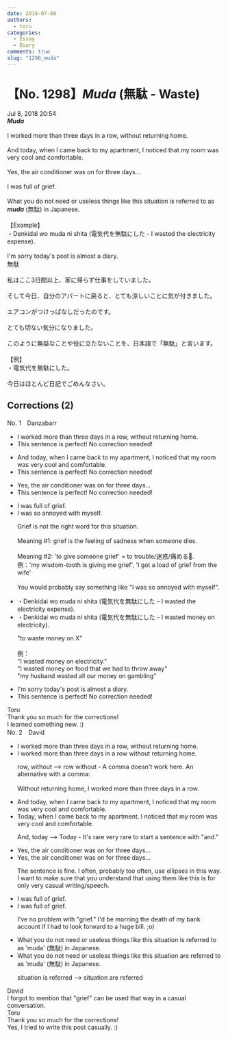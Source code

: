 ```yaml
---
date: 2018-07-08
authors:
  - toru
categories:
  - Essay
  - Diary
comments: true
slug: "1298_muda"
---
```


# 【No. 1298】<strong><em>Muda</em></strong> (無駄 - Waste)
<div class="date">Jul 8, 2018 20:54</div>
<div id="post"><div id="body_show_ori">
<strong><em>Muda</em></strong><br/><br/>I worked more than three days in a row, without returning home.<br/><br/>And today, when I came back to my apartment, I noticed that my room was very cool and comfortable.<br/><br/>Yes, the air conditioner was on for three days...<br/><br/>I was full of grief.<br/><br/>What you do not need or useless things like this situation is referred to as <strong><em>muda</em></strong> (無駄) in Japanese.<br/><br/>【Example】<br/>・Denkidai wo muda ni shita (電気代を無駄にした - I wasted the electricity expense).<br/><br/>I'm sorry today's post is almost a diary.
</div></div>

<!-- more -->

<div id="post_ja"><div id="body_show_mo">
無駄<br/><br/>私はここ3日間以上、家に帰らず仕事をしていました。<br/><br/>そして今日、自分のアパートに戻ると、とても涼しいことに気が付きました。<br/><br/>エアコンがつけっぱなしだったのです。<br/><br/>とても切ない気分になりました。<br/><br/>このように無益なことや役に立たないことを、日本語で「無駄」と言います。<br/><br/>【例】<br/>・電気代を無駄にした。<br/><br/>今日はほとんど日記でごめんなさい。
</div></div>

## Corrections (2)
<div id="block"><div class="first_name"> No. 1　<span class="just_name">Danzabarr</span></div><div id="block2">
<ul class="correction_field">
<li class="incorrect">I worked more than three days in a row, without returning home.</li>
<li class="corrected perfect">This sentence is perfect! No correction needed!</li>
</ul>
<ul class="correction_field">
<li class="incorrect">And today, when I came back to my apartment, I noticed that my room was very cool and comfortable.</li>
<li class="corrected perfect">This sentence is perfect! No correction needed!</li>
</ul>
<ul class="correction_field">
<li class="incorrect">Yes, the air conditioner was on for three days...</li>
<li class="corrected perfect">This sentence is perfect! No correction needed!</li>
</ul>
<ul class="correction_field">
<li class="incorrect">I was full of grief.</li>
<li class="corrected correct">
I was <span class="f_blue">so annoyed with myself.</span>
<p class="correction_comment">Grief is not the right word for this situation.<br/><br/>Meaning #1: grief is the feeling of sadness when someone dies.<br/><br/>Meaning #2: 'to give someone grief' = to trouble/迷惑/痛める.<br/>例：'my wisdom-tooth is giving me grief', 'I got a load of grief from the wife'<br/><br/>You would probably say something like "I was so annoyed with myself".</p>
</li>
</ul>
<ul class="correction_field">
<li class="incorrect">・Denkidai wo muda ni shita (電気代を無駄にした - I wasted the electricity expense).</li>
<li class="corrected correct">
・Denkidai wo muda ni shita (電気代を無駄にした - I wasted <span class="f_blue">money on electricity</span>).
<p class="correction_comment">"to waste money on X"<br/><br/>例：<br/>"I wasted money on electricity."<br/>"I wasted money on food that we had to throw away"<br/>"my husband wasted all our money on gambling"</p>
</li>
</ul>
<ul class="correction_field">
<li class="incorrect">I'm sorry today's post is almost a diary.</li>
<li class="corrected perfect">This sentence is perfect! No correction needed!</li>
</ul>
</div><div class="name"><span class="just_name">Toru</span><br>
Thank you so much for the corrections!<br/>I learned something new. :)
</div>
</div>
<div id="block"><div class="first_name"> No. 2　<span class="just_name">David</span></div><div id="block2">
<ul class="correction_field">
<li class="incorrect">I worked more than three days in a row, without returning home.</li>
<li class="corrected correct">
I worked more than three days in a row without returning home.
<p class="correction_comment">row, without --&gt; row without - A comma doesn't work here. An alternative with a comma:<br/><br/>Without returning home, I worked more than three days in a row.</p>
</li>
</ul>
<ul class="correction_field">
<li class="incorrect">And today, when I came back to my apartment, I noticed that my room was very cool and comfortable.</li>
<li class="corrected correct">
Today, when I came back to my apartment, I noticed that my room was very cool and comfortable.
<p class="correction_comment">And, today --&gt; Today - It's rare very rare to start a sentence with "and."</p>
</li>
</ul>
<ul class="correction_field">
<li class="incorrect">Yes, the air conditioner was on for three days...</li>
<li class="corrected correct">
Yes, the air conditioner was on for three days...
<p class="correction_comment">The sentence is fine. I often, probably too often, use ellipses in this way. I want to make sure that you understand that using them like this is for only very casual writing/speech.</p>
</li>
</ul>
<ul class="correction_field">
<li class="incorrect">I was full of grief.</li>
<li class="corrected correct">
I was full of grief.
<p class="correction_comment">I've no problem with "grief." I'd be morning the death of my bank account if I had to look forward to a huge bill. ;o)</p>
</li>
</ul>
<ul class="correction_field">
<li class="incorrect">What you do not need or useless things like this situation is referred to as 'muda' (無駄) in Japanese.</li>
<li class="corrected correct">
What you do not need or useless things like this situation are referred to as 'muda' (無駄) in Japanese.
<p class="correction_comment">situation is referred --&gt; situation are referred</p>
</li>
</ul>
</div><div class="name"><span class="just_name">David</span><br>
I forgot to mention that "grief" can be used that way in a casual conversation.
</div>
<div class="name"><span class="just_name">Toru</span><br>
Thank you so much for the corrections!<br/>Yes, I tried to write this post casually. :)
</div>
</div>

